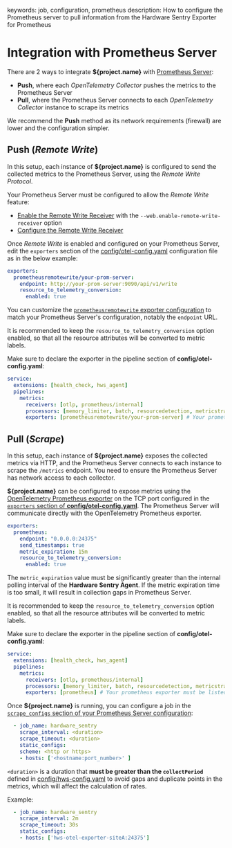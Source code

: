 keywords: job, configuration, prometheus
description: How to configure the Prometheus server to pull information from the Hardware Sentry Exporter for Prometheus

# Integration with Prometheus Server

<!-- MACRO{toc|fromDepth=1|toDepth=2|id=toc} -->

There are 2 ways to integrate **${project.name}** with [Prometheus Server](https://prometheus.io/docs/introduction/overview/):

* **Push**, where each *OpenTelemetry Collector* pushes the metrics to the Prometheus Server
* **Pull**, where the Prometheus Server connects to each *OpenTelemetry Collector* instance to scrape its metrics

We recommend the **Push** method as its network requirements (firewall) are lower and the configuration simpler.

## Push (*Remote Write*)

In this setup, each instance of **${project.name}** is configured to send the collected metrics to the Prometheus Server, using the *Remote Write Protocol*.

Your Prometheus Server must be configured to allow the *Remote Write* feature:

* [Enable the Remote Write Receiver](https://prometheus.io/docs/prometheus/latest/feature_flags/#remote-write-receiver) with the `--web.enable-remote-write-receiver` option
* [Configure the Remote Write Receiver](https://prometheus.io/docs/prometheus/latest/configuration/configuration/#remote_write)

Once *Remote Write* is enabled and configured on your Prometheus Server, edit the `exporters` section of the [config/otel-config.yaml](../configuration/configure-otel.md) configuration file as in the below example:

```yaml
exporters:
  prometheusremotewrite/your-prom-server:
    endpoint: http://your-prom-server:9090/api/v1/write
    resource_to_telemetry_conversion:
      enabled: true
```

You can customize the [`prometheusremotewrite` exporter configuration](https://github.com/open-telemetry/opentelemetry-collector-contrib/tree/main/exporter/prometheusremotewriteexporter) to match your Prometheus Server's configuration, notably the `endpoint` URL.

It is recommended to keep the `resource_to_telemetry_conversion` option enabled, so that all the resource attributes will be converted to metric labels.

Make sure to declare the exporter in the pipeline section of **config/otel-config.yaml**:

```yaml
service:
  extensions: [health_check, hws_agent]
  pipelines:
    metrics:
      receivers: [otlp, prometheus/internal]
      processors: [memory_limiter, batch, resourcedetection, metricstransform]
      exporters: [prometheusremotewrite/your-prom-server] # Your prometheusremotewrite exporter must be listed here
```

## Pull (*Scrape*)

In this setup, each instance of **${project.name}** exposes the collected metrics via HTTP, and the Prometheus Server connects to each instance to scrape the `/metrics` endpoint. You need to ensure the Prometheus Server has network access to each collector.

**${project.name}** can be configured to expose metrics using the [OpenTelemetry Prometheus exporter](https://github.com/open-telemetry/opentelemetry-collector-contrib/tree/main/exporter/prometheusexporter) on the TCP port configured in the [`exporters` section of **config/otel-config.yaml**](../configuration/configure-otel.md). The Prometheus Server will communicate directly with the OpenTelemetry Prometheus exporter.

```yaml
exporters:
  prometheus:
    endpoint: "0.0.0.0:24375"
    send_timestamps: true
    metric_expiration: 15m
    resource_to_telemetry_conversion:
      enabled: true
```
The `metric_expiration` value must be significantly greater than the internal polling interval of the **Hardware Sentry Agent**. If the metric expiration time is too small, it will result in collection gaps in Prometheus Server.

It is recommended to keep the `resource_to_telemetry_conversion` option enabled, so that all the resource attributes will be converted to metric labels.

Make sure to declare the exporter in the pipeline section of **config/otel-config.yaml**:

```yaml
service:
  extensions: [health_check, hws_agent]
  pipelines:
    metrics:
      receivers: [otlp, prometheus/internal]
      processors: [memory_limiter, batch, resourcedetection, metricstransform]
      exporters: [prometheus] # Your prometheus exporter must be listed here
```

Once **${project.name}** is running, you can configure a job in the [`scrape_configs` section of your Prometheus Server configuration](https://prometheus.io/docs/prometheus/latest/configuration/configuration/#scrape_config):

```yaml
  - job_name: hardware_sentry
    scrape_interval: <duration>
    scrape_timeout: <duration>
    static_configs:
    scheme: <http or https>
    - hosts: ['<hostname:port_number>' ]
```

`<duration>` is a duration that **must be greater than the `collectPeriod`** defined in [config/hws-config.yaml](../configuration/configure-agent.md) to avoid gaps and duplicate points in the metrics, which will affect the calculation of rates.

Example:

```yaml
  - job_name: hardware_sentry
    scrape_interval: 2m
    scrape_timeout: 30s
    static_configs:
    - hosts: ['hws-otel-exporter-siteA:24375']
```
